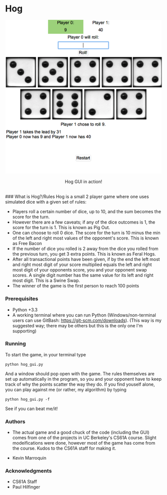 # Hog


<p align="center">
<img src="https://github.com/kamcbk/GeneralProjects/blob/master/hog/HogGUI.png">
</p>
<p align="center">
Hog GUI in action!
</p>
<br>
### What is Hog?/Rules
Hog is a small 2 player game where one uses simulated dice with a given set of rules: 

* Players roll a certain number of dice, up to 10, and the sum becomes the score for the turn.
* However there are a few caveats; if any of the dice outcomes is 1, the score for the turn is 1. This is known as Pig Out.
* One can choose to roll 0 dice. The score for the turn is 10 minus the min of the left and right most values of the opponent's score. This is known as Free Bacon
* If the number of dice you rolled is 2 away from the dice you rolled from the previous turn, you get 3 extra points. This is known as Feral Hogs.
* After all transactional points have been given, if by the end the left most and right most digit of your score multiplied equals the left and right most digit of your opponents score, you and your opponent swap scores. A single digit number has the same value for its left and right most digit. This is a Swine Swap.
* The winner of the game is the first person to reach 100 points


### Prerequisites

* Python +3.3
* A working terminal where you can run Python (Windows/non-terminal users can use GitBash: https://git-scm.com/downloads). (This way is my suggested way; there may be others but this is the only one I'm supporting)



### Running

To start the game, in your terminal type

```
python hog_gui.py
```
And a window should pop open with the game. The rules themselves are set up automatically in the program, so you and your opponent have to keep track of why the points scatter the way they do. If you find youself alone, you can play against me (or rather, my algorithm) by typing 

```
python hog_gui.py -f
```
See if you can beat me/it!


### Authors

* The actual game and a good chuck of the code (including the GUI) comes from one of the projects in UC Berkeley's CS61A course. Slight modeifications were done, however most of the game has come from the course. Kudos to the CS61A staff for making it.

* Kevin Marroquin


### Acknowledgments

* CS61A Staff
* Paul Hilfinger

